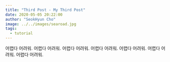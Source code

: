```yaml
---
title: "Third Post - My Third Post"
date: 2020-05-05 20:22:00
author: "SeokHyun Cho"
image: ../../images/searoad.jpg
tags:
  - tutorial
---
```


어렵다 어려워. 어렵다 어려워. 어렵다 어려워. 어렵다 어려워. 어렵다 어려워. 어렵다 어려워. 어렵다 어려워.
